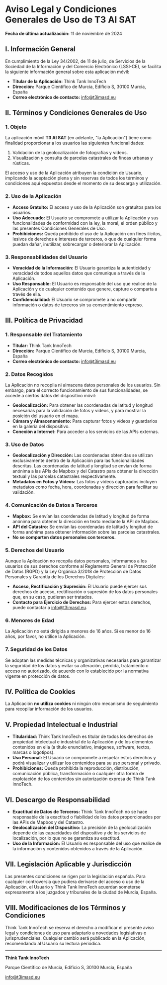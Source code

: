 # Aviso Legal y Condiciones Generales de Uso de T3 AI SAT

**Fecha de última actualización:** 11 de noviembre de 2024

## I. Información General

En cumplimiento de la Ley 34/2002, de 11 de julio, de Servicios de la Sociedad de la Información y del Comercio Electrónico (LSSI-CE), se facilita la siguiente información general sobre esta aplicación móvil:

- **Titular de la Aplicación:** Think Tank InnoTech
- **Dirección:** Parque Científico de Murcia, Edificio S, 30100 Murcia, España
- **Correo electrónico de contacto:** [info@t3imasd.eu](mailto:info@t3imasd.eu)

## II. Términos y Condiciones Generales de Uso

### 1. Objeto

La aplicación móvil **T3 AI SAT** (en adelante, "la Aplicación") tiene como finalidad proporcionar a los usuarios las siguientes funcionalidades:

1. Validación de la geolocalización de fotografías y vídeos.
2. Visualización y consulta de parcelas catastrales de fincas urbanas y rústicas.

El acceso y uso de la Aplicación atribuyen la condición de Usuario, implicando la aceptación plena y sin reservas de todos los términos y condiciones aquí expuestos desde el momento de su descarga y utilización.

### 2. Uso de la Aplicación

- **Acceso Gratuito:** El acceso y uso de la Aplicación son gratuitos para los usuarios.
- **Uso Adecuado:** El Usuario se compromete a utilizar la Aplicación y sus funcionalidades de conformidad con la ley, la moral, el orden público y las presentes Condiciones Generales de Uso.
- **Prohibiciones:** Queda prohibido el uso de la Aplicación con fines ilícitos, lesivos de derechos e intereses de terceros, o que de cualquier forma puedan dañar, inutilizar, sobrecargar o deteriorar la Aplicación.

### 3. Responsabilidades del Usuario

- **Veracidad de la Información:** El Usuario garantiza la autenticidad y veracidad de todos aquellos datos que comunique a través de la Aplicación.
- **Uso Responsable:** El Usuario es responsable del uso que realice de la Aplicación y de cualquier contenido que genere, capture o comparta a través de ella.
- **Confidencialidad:** El Usuario se compromete a no compartir información o datos de terceros sin su consentimiento expreso.

## III. Política de Privacidad

### 1. Responsable del Tratamiento

- **Titular:** Think Tank InnoTech
- **Dirección:** Parque Científico de Murcia, Edificio S, 30100 Murcia, España
- **Correo electrónico de contacto:** [info@t3imasd.eu](mailto:info@t3imasd.eu)

### 2. Datos Recogidos

La Aplicación no recopila ni almacena datos personales de los usuarios. Sin embargo, para el correcto funcionamiento de sus funcionalidades, se accede a ciertos datos del dispositivo móvil:

- **Geolocalización:** Para obtener las coordenadas de latitud y longitud necesarias para la validación de fotos y vídeos, y para mostrar la posición del usuario en el mapa.
- **Cámara y Almacenamiento:** Para capturar fotos y vídeos y guardarlos en la galería del dispositivo.
- **Conexión a Internet:** Para acceder a los servicios de las APIs externas.

### 3. Uso de Datos

- **Geolocalización y Dirección:** Las coordenadas obtenidas se utilizan exclusivamente dentro de la Aplicación para las funcionalidades descritas. Las coordenadas de latitud y longitud se envían de forma anónima a las APIs de Mapbox y del Catastro para obtener la dirección textual y las parcelas catastrales respectivamente.
- **Metadatos en Fotos y Vídeos:** Las fotos y vídeos capturados incluyen metadatos como fecha, hora, coordenadas y dirección para facilitar su validación.

### 4. Comunicación de Datos a Terceros

- **Mapbox:** Se envían las coordenadas de latitud y longitud de forma anónima para obtener la dirección en texto mediante la API de Mapbox.
- **API del Catastro:** Se envían las coordenadas de latitud y longitud de forma anónima para obtener información sobre las parcelas catastrales.
- **No se comparten datos personales con terceros.**

### 5. Derechos del Usuario

Aunque la Aplicación no recopila datos personales, informamos a los usuarios de sus derechos conforme al Reglamento General de Protección de Datos (RGPD) y la Ley Orgánica 3/2018 de Protección de Datos Personales y Garantía de los Derechos Digitales:

- **Acceso, Rectificación y Supresión:** El Usuario puede ejercer sus derechos de acceso, rectificación o supresión de los datos personales que, en su caso, pudieran ser tratados.
- **Contacto para Ejercicio de Derechos:** Para ejercer estos derechos, puede contactar a [info@t3imasd.eu](mailto:info@t3imasd.eu).

### 6. Menores de Edad

La Aplicación no está dirigida a menores de 16 años. Si es menor de 16 años, por favor, no utilice la Aplicación.

### 7. Seguridad de los Datos

Se adoptan las medidas técnicas y organizativas necesarias para garantizar la seguridad de los datos y evitar su alteración, pérdida, tratamiento o acceso no autorizado, de acuerdo con lo establecido por la normativa vigente en protección de datos.

## IV. Política de Cookies

La Aplicación **no utiliza cookies** ni ningún otro mecanismo de seguimiento para recopilar información de los usuarios.

## V. Propiedad Intelectual e Industrial

- **Titularidad:** Think Tank InnoTech es titular de todos los derechos de propiedad intelectual e industrial de la Aplicación y de los elementos contenidos en ella (a título enunciativo, imágenes, software, textos, marcas o logotipos).
- **Uso Personal:** El Usuario se compromete a respetar estos derechos y podrá visualizar y utilizar los contenidos para su uso personal y privado.
- **Prohibiciones:** Queda prohibida la reproducción, distribución, comunicación pública, transformación o cualquier otra forma de explotación de los contenidos sin autorización expresa de Think Tank InnoTech.

## VI. Descargo de Responsabilidad

- **Exactitud de Datos de Terceros:** Think Tank InnoTech no se hace responsable de la exactitud o fiabilidad de los datos proporcionados por las APIs de Mapbox y del Catastro.
- **Geolocalización del Dispositivo:** La precisión de la geolocalización depende de las capacidades del dispositivo y de los servicios de localización, por lo que no se garantiza su exactitud.
- **Uso de la Información:** El Usuario es responsable del uso que realice de la información y contenidos obtenidos a través de la Aplicación.

## VII. Legislación Aplicable y Jurisdicción

Las presentes condiciones se rigen por la legislación española. Para cualquier controversia que pudiera derivarse del acceso o uso de la Aplicación, el Usuario y Think Tank InnoTech acuerdan someterse expresamente a los juzgados y tribunales de la ciudad de Murcia, España.

## VIII. Modificaciones de los Términos y Condiciones

Think Tank InnoTech se reserva el derecho a modificar el presente aviso legal y condiciones de uso para adaptarlo a novedades legislativas o jurisprudenciales. Cualquier cambio será publicado en la Aplicación, recomendando al Usuario su lectura periódica.

---

**Think Tank InnoTech**

Parque Científico de Murcia, Edificio S, 30100 Murcia, España

[info@t3imasd.eu](mailto:info@t3imasd.eu)

